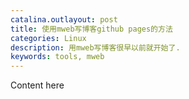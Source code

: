 ```yaml
---
catalina.outlayout: post
title: 使用mweb写博客github pages的方法
categories: Linux
description: 用mweb写博客很早以前就开始了.
keywords: tools, mweb
---
```


Content here
